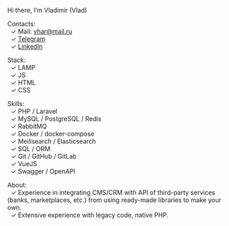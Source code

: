 Hi there, I’m Vladimir (Vlad)

Contacts:  
&nbsp;&nbsp;&check;&nbsp;Mail: vhar@mail.ru  
&nbsp;&nbsp;&check;&nbsp;[Telegram](https://t.me/novgorodskylc)   
&nbsp;&nbsp;&check;&nbsp;[LinkedIn](https://www.linkedin.com/in/vlad-v-kharinenkov/)   

Stack:  
&nbsp;&nbsp;&check;&nbsp;LAMP  
&nbsp;&nbsp;&check;&nbsp;JS  
&nbsp;&nbsp;&check;&nbsp;HTML  
&nbsp;&nbsp;&check;&nbsp;CSS

Skills:  
&nbsp;&nbsp;&check;&nbsp;PHP / Laravel  
&nbsp;&nbsp;&check;&nbsp;MySQL / PostgreSQL / Redis  
&nbsp;&nbsp;&check;&nbsp;RabbitMQ  
&nbsp;&nbsp;&check;&nbsp;Docker / docker-compose  
&nbsp;&nbsp;&check;&nbsp;Meilisearch / Elasticsearch  
&nbsp;&nbsp;&check;&nbsp;SQL / ORM  
&nbsp;&nbsp;&check;&nbsp;Git / GitHub / GitLab  
&nbsp;&nbsp;&check;&nbsp;VueJS  
&nbsp;&nbsp;&check;&nbsp;Swagger / OpenAPI

About:  
&nbsp;&nbsp;&check;&nbsp;Experience in integrating CMS/CRM with API of third-party services (banks, marketplaces, etc.) from using ready-made libraries to make your own.  
&nbsp;&nbsp;&check;&nbsp;Extensive experience with legacy code, native PHP.
